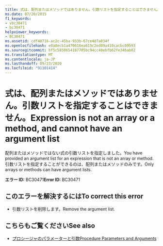 ```yaml
---
title: 式は、配列またはメソッドではありません。引数リストを指定することはできません。
ms.date: 07/20/2015
f1_keywords:
- vbc30471
- bc30471
helpviewer_keywords:
- BC30471
ms.assetid: cdf48716-ac2c-45ba-933b-67ce487a034f
ms.openlocfilehash: e0a8ecb1a470616ea615c2ed09a410cacbc09593
ms.sourcegitcommit: bf5c5850654187705bc94cc40ebfb62fe346ab02
ms.translationtype: MT
ms.contentlocale: ja-JP
ms.lasthandoff: 09/23/2020
ms.locfileid: "91101414"
---
```

# <a name="expression-is-not-an-array-or-a-method-and-cannot-have-an-argument-list"></a><span data-ttu-id="21c5e-102">式は、配列またはメソッドではありません。引数リストを指定することはできません。</span><span class="sxs-lookup"><span data-stu-id="21c5e-102">Expression is not an array or a method, and cannot have an argument list</span></span>

<span data-ttu-id="21c5e-103">配列またはメソッドではない式の引数リストを指定しました。</span><span class="sxs-lookup"><span data-stu-id="21c5e-103">You have provided an argument list for an expression that is not an array or method.</span></span> <span data-ttu-id="21c5e-104">引数リストを指定することができるのは、配列またはメソッドのみです。</span><span class="sxs-lookup"><span data-stu-id="21c5e-104">Only arrays or methods can have argument lists.</span></span>  
  
 <span data-ttu-id="21c5e-105">**エラー ID:** BC30471</span><span class="sxs-lookup"><span data-stu-id="21c5e-105">**Error ID:** BC30471</span></span>  
  
## <a name="to-correct-this-error"></a><span data-ttu-id="21c5e-106">このエラーを解決するには</span><span class="sxs-lookup"><span data-stu-id="21c5e-106">To correct this error</span></span>  
  
- <span data-ttu-id="21c5e-107">引数リストを削除します。</span><span class="sxs-lookup"><span data-stu-id="21c5e-107">Remove the argument list.</span></span>  
  
## <a name="see-also"></a><span data-ttu-id="21c5e-108">こちらもご覧ください</span><span class="sxs-lookup"><span data-stu-id="21c5e-108">See also</span></span>

- [<span data-ttu-id="21c5e-109">プロシージャのパラメーターと引数</span><span class="sxs-lookup"><span data-stu-id="21c5e-109">Procedure Parameters and Arguments</span></span>](../programming-guide/language-features/procedures/procedure-parameters-and-arguments.md)
